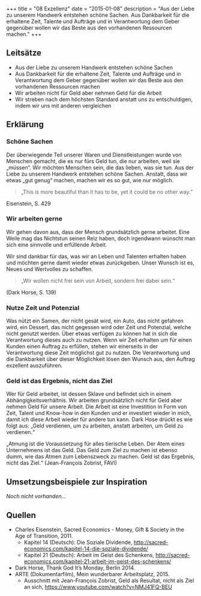 +++
title = "08 Exzellenz"
date = "2015-01-08"
description = "Aus der Liebe zu unserem Handwerk entstehen schöne Sachen. Aus Dankbarkeit für die erhaltene Zeit, Talente und Aufträge und in Verantwortung dem Geber gegenüber wollen wir das Beste aus den vorhandenen Ressourcen machen."
+++

## Leitsätze

* Aus der Liebe zu unserem Handwerk entstehen schöne Sachen
* Aus Dankbarkeit für die erhaltene Zeit, Talente und Aufträge und in Verantwortung dem Geber gegenüber wollen wir das Beste aus den vorhandenen Ressourcen machen
* Wir arbeiten nicht für Geld aber nehmen Geld für die Arbeit
* Wir streben nach dem höchsten Standard anstatt uns zu entschuldigen, indem wir uns mit anderen vergleichen


## Erklärung

### Schöne Sachen

Der überwiegende Teil unserer Waren und Dienstleistungen wurde von Menschen gemacht, die es nur fürs Geld tun, die nur arbeiten, weil sie „müssen“. Wir möchten Menschen sein, die das lieben, was sie tun. Aus der Liebe zu unserem Handwerk entstehen schöne Sachen. Anstatt, dass wir etwas „gut genug“ machen, machen wir es so gut, wie nur möglich.

> „This is more beautiful than it has to be, yet it could be no other way.”
<footer>Eisenstein, S. 429</footer>


### Wir arbeiten gerne

Wir gehen davon aus, dass der Mensch grundsätzlich gerne arbeitet. Eine Weile mag das Nichtstun seinen Reiz haben, doch irgendwann wünscht man sich eine sinnvolle und erfüllende Arbeit.

Wir sind dankbar für das, was wir an Leben und Talenten erhalten haben und möchten gerne damit wieder etwas zurückgeben. Unser Wunsch ist es, Neues und Wertvolles zu schaffen.

> „Wir wollen nicht frei sein von Arbeit, sondern frei dabei sein.“
<footer>(Dark Horse, S. 139)</footer>


### Nutze Zeit und Potenzial

Was nützt ein Samen, der nicht gesät wird, ein Auto, das nicht gefahren wird, ein Dessert, das nicht gegessen wird oder Zeit und Potenzial, welche nicht genutzt werden. Über etwas verfügen zu können hat in sich die Verantwortung dieses auch zu nutzen. Wenn wir Zeit erhalten um für einen Kunden einen Auftrag zu erfüllen, stehen wir einerseits in der Verantwortung diese Zeit möglichst gut zu nutzen. Die Verantwortung und die Dankbarkeit über dieser Möglichkeit lösen den Wunsch aus, den Auftrag exzellent auszuführen.


### Geld ist das Ergebnis, nicht das Ziel

Wer für Geld arbeitet, ist dessen Sklave und befindet sich in einem Abhängigkeitsverhältnis. Wir arbeiten grundsätzlich nicht für Geld aber nehmen Geld für unsere Arbeit. Die Arbeit ist eine Investition in Form von Zeit, Talent und Know-how in den Kunden und er investiert wieder in mich, damit ich diese Arbeit wieder für andere tun kann. Dark Hose drückt es wie folgt aus: „Geld verdienen, um zu arbeiten, anstatt arbeiten, um Geld zu verdienen.“

„Atmung ist die Voraussetzung für alles tierische Leben. Der Atem eines Unternehmens ist das Geld. Das Geld zum Ziel zu machen ist ebenso dumm, wie das Atmen zum Lebenszweck zu machen. Geld ist das Ergebnis, nicht das Ziel.“ (Jean-François Zobrist, FAVI)


## Umsetzungsbeispiele zur Inspiration

*Noch nicht vorhanden...*


## Quellen

* Charles Eisenstein, Sacred Economics - Money, Gift & Society in the Age of Transition, 2011.
  * Kapitel 14 (Deutsch): Die Soziale Dividende, http://sacred-economics.com/kapitel-14-die-soziale-dividende/
  * Kapitel 21 (Deutsch): Arbeit im Geist des Schenkens, http://sacred-economics.com/kapitel-21-arbeit-im-geist-des-schenkens/
* Dark Horse, Thank God It’s Monday, Berlin 2014.
* ARTE (Dokumentarfilm), Mein wunderbarer Arbeitsplatz, 2015.
  * Ausschnitt mit Jean-François Zobrist, Geld als Resultat, nicht als Ziel an sich, https://www.youtube.com/watch?v=NMJ41FQ-BEU

